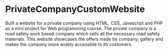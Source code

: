 # PrivateCompanyCustomWebsite
Built a website for a private company using HTML, CSS, Javascript and PHP as a mini project for Web programming course. The private company is a road safety work based company which sells all the necessary road safety materials. This website showcases the offers made by company, gallery and makes the company more widely accessible to its customers.
